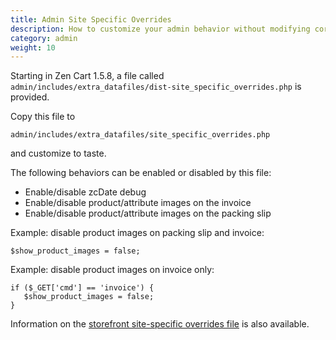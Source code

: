 ```yaml
---
title: Admin Site Specific Overrides 
description: How to customize your admin behavior without modifying core files
category: admin 
weight: 10
---
```


Starting in Zen Cart 1.5.8, a file called `admin/includes/extra_datafiles/dist-site_specific_overrides.php` is provided.  

Copy this file to 

`admin/includes/extra_datafiles/site_specific_overrides.php`

and customize to taste. 

The following behaviors can be enabled or disabled by this file: 
- Enable/disable zcDate debug
- Enable/disable product/attribute images on the invoice
- Enable/disable product/attribute images on the packing slip


Example: disable product images on packing slip and invoice: 
```
$show_product_images = false;
```

Example: disable product images on invoice only: 
```
if ($_GET['cmd'] == 'invoice') { 
   $show_product_images = false;
}
```

Information on the [storefront site-specific overrides file](/user/customizing/site_specific_overrides/) is also available. 
